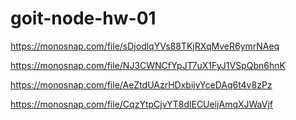 # goit-node-hw-01

<!-- command "list" -->

https://monosnap.com/file/sDjodlqYVs88TKjRXqMveR6ymrNAeq

<!-- command "get" -->

https://monosnap.com/file/NJ3CWNCfYpJT7uX1FyJ1VSpQbn6hnK

<!-- command "add" -->

https://monosnap.com/file/AeZtdUAzrHDxbijvYceDAq6t4v8zPz

<!-- command "remove" -->

https://monosnap.com/file/CqzYtpCjvYT8dlECUeijAmqXJWaVjf
